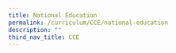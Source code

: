 ```yaml
---
title: National Education
permalink: /curriculum/CCE/national-education
description: ""
third_nav_title: CCE
---
```

